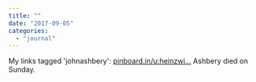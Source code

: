 ```yaml
---
title: ""
date: "2017-09-05"
categories: 
  - "journal"
---
```


My links tagged 'johnashbery': [pinboard.in/u:heinzwi...](https://pinboard.in/u:heinzwittenbrink/t:johnashbery/.) Ashbery died on Sunday.
